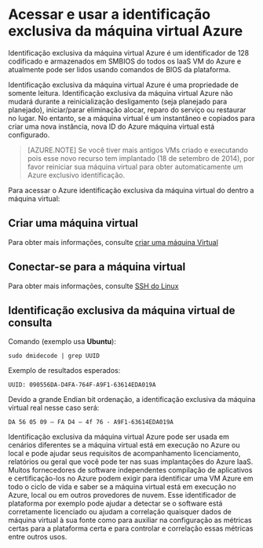 <properties
   pageTitle="Acessando o ID de máquina virtual"
   description="Descreve o acesso e o uso de identificação exclusiva da máquina virtual Azure"
   services="virtual-machines-linux"
   documentationCenter="virtual-machines"
   authors="kmouss"
   manager="timlt"
   editor=""/>

<tags
   ms.service="virtual-machines-linux"
   ms.devlang="NA"
   ms.topic="article"
   ms.tgt_pltfrm="vm-linux"
   ms.workload="infrastructure"
   ms.date="02/08/2016"
   ms.author="kmouss"/>
   
# <a name="accessing-and-using-azure-vm-unique-id"></a>Acessar e usar a identificação exclusiva da máquina virtual Azure

Identificação exclusiva da máquina virtual Azure é um identificador de 128 codificado e armazenados em SMBIOS do todos os IaaS VM do Azure e atualmente pode ser lidos usando comandos de BIOS da plataforma.

Identificação exclusiva da máquina virtual Azure é uma propriedade de somente leitura. Identificação exclusiva da máquina virtual Azure não mudará durante a reinicialização desligamento (seja planejado para planejado), iniciar/parar eliminação alocar, reparo do serviço ou restaurar no lugar. No entanto, se a máquina virtual é um instantâneo e copiados para criar uma nova instância, nova ID do Azure máquina virtual está configurado.

> [AZURE.NOTE] Se você tiver mais antigos VMs criado e executando pois esse novo recurso tem implantado (18 de setembro de 2014), por favor reiniciar sua máquina virtual para obter automaticamente um Azure exclusivo identificação.


Para acessar o Azure identificação exclusiva da máquina virtual do dentro a máquina virtual:


## <a name="create-a-vm"></a>Criar uma máquina virtual
 

Para obter mais informações, consulte [criar uma máquina Virtual](virtual-machines-linux-creation-choices.md)


## <a name="connect-to-the-vm"></a>Conectar-se para a máquina virtual
 

Para obter mais informações, consulte [SSH do Linux](virtual-machines-linux-mac-create-ssh-keys.md)


## <a name="query-vm-unique-id"></a>Identificação exclusiva da máquina virtual de consulta

Comando (exemplo usa **Ubuntu**):

    sudo dmidecode | grep UUID
    
Exemplo de resultados esperados:

    UUID: 090556DA-D4FA-764F-A9F1-63614EDA019A
    
Devido a grande Endian bit ordenação, a identificação exclusiva da máquina virtual real nesse caso será:

    DA 56 05 09 – FA D4 – 4f 76 - A9F1-63614EDA019A
    
    
Identificação exclusiva da máquina virtual Azure pode ser usada em cenários diferentes se a máquina virtual está em execução no Azure ou local e pode ajudar seus requisitos de acompanhamento licenciamento, relatórios ou geral que você pode ter nas suas implantações do Azure IaaS. Muitos fornecedores de software independentes compilação de aplicativos e certificação-los no Azure podem exigir para identificar uma VM Azure em todo o ciclo de vida e saber se a máquina virtual está em execução no Azure, local ou em outros provedores de nuvem. Esse identificador de plataforma por exemplo pode ajudar a detectar se o software está corretamente licenciado ou ajudam a correlação quaisquer dados de máquina virtual à sua fonte como para auxiliar na configuração as métricas certas para a plataforma certa e para controlar e correlação essas métricas entre outros usos.
